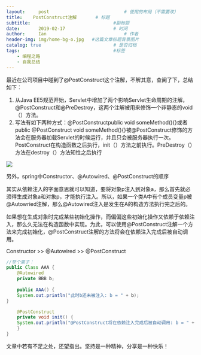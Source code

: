 ```yaml
---
layout:     post             				# 使用的布局（不需要改）
title:	  PostConstruct注解		# 标题 
subtitle:    			  				#副标题
date:       2019-02-17					# 时间
author:     Ian                  			# 作者
header-img: img/home-bg-o.jpg	#这篇文章标题背景图片
catalog: true                        	# 是否归档
tags:                              		#标签
    - 编程之路
    - 自我总结
---
```


最近在公司项目中碰到了@PostConstruct这个注解，不解其意，查阅了下，总结如下：
1. 从Java EE5规范开始，Servlet中增加了两个影响Servlet生命周期的注解，@PostConstruct和@PreDestroy，这两个注解被用来修饰一个非静态的void（）方法。
2. 写法有如下两种方式：@PostConstructpublic void someMethod(){}或者public @PostConstruct void someMethod(){}被@PostConstruct修饰的方法会在服务器加载Servlet的时候运行，并且只会被服务器执行一次。PostConstruct在构造函数之后执行，init（）方法之前执行。PreDestroy（）方法在destroy（）方法知性之后执行

![](http://uniquezhangqi.oss-cn-shenzhen.aliyuncs.com/blog/2019-02-17-%40PostConstruct.png)

另外，spring中Constructor、@Autowired、@PostConstruct的顺序


其实从依赖注入的字面意思就可以知道，要将对象p注入到对象a，那么首先就必须得生成对象a和对象p，才能执行注入。所以，如果一个类A中有个成员变量p被@Autowried注解，那么@Autowired注入是发生在A的构造方法执行完之后的。


如果想在生成对象时完成某些初始化操作，而偏偏这些初始化操作又依赖于依赖注入，那么久无法在构造函数中实现。为此，可以使用@PostConstruct注解一个方法来完成初始化，@PostConstruct注解的方法将会在依赖注入完成后被自动调用。


Constructor >> @Autowired >> @PostConstruct

```java
//举个栗子：
public Class AAA {    
	@Autowired    
	private BBB b;    
	
	public AAA() {       
    System.out.println("此时b还未被注入: b = " + b);    
}    		

	@PostConstruct   
    private void init() {        
    System.out.println("@PostConstruct将在依赖注入完成后被自动调用: b = " + b);    
    }
}

```


文章中若有不足之处，还望指出。坚持是一种精神，分享是一种快乐！
